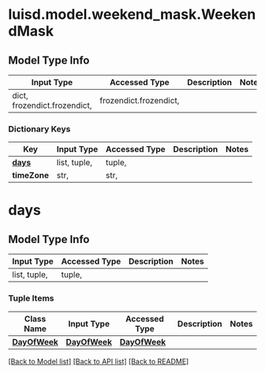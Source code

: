 # luisd.model.weekend_mask.WeekendMask

## Model Type Info
Input Type | Accessed Type | Description | Notes
------------ | ------------- | ------------- | -------------
dict, frozendict.frozendict,  | frozendict.frozendict,  |  | 

### Dictionary Keys
Key | Input Type | Accessed Type | Description | Notes
------------ | ------------- | ------------- | ------------- | -------------
**[days](#days)** | list, tuple,  | tuple,  |  | 
**timeZone** | str,  | str,  |  | 

# days

## Model Type Info
Input Type | Accessed Type | Description | Notes
------------ | ------------- | ------------- | -------------
list, tuple,  | tuple,  |  | 

### Tuple Items
Class Name | Input Type | Accessed Type | Description | Notes
------------- | ------------- | ------------- | ------------- | -------------
[**DayOfWeek**](DayOfWeek.md) | [**DayOfWeek**](DayOfWeek.md) | [**DayOfWeek**](DayOfWeek.md) |  | 

[[Back to Model list]](../../README.md#documentation-for-models) [[Back to API list]](../../README.md#documentation-for-api-endpoints) [[Back to README]](../../README.md)


